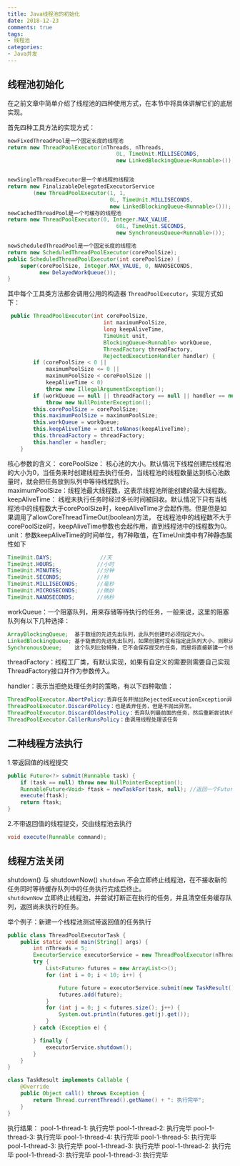```yaml
---
title: Java线程池的初始化
date: 2018-12-23
comments: true 
tags:
- 线程池
categories:  
- Java并发  
---
```


## 线程池初始化
在之前文章中简单介绍了线程池的四种使用方式，在本节中将具体讲解它们的底层实现。

首先四种工具方法的实现方式：
```java
newFixedThreadPool是一个固定长度的线程池
return new ThreadPoolExecutor(nThreads, nThreads,
                                  0L, TimeUnit.MILLISECONDS,
                                  new LinkedBlockingQueue<Runnable>());


newSingleThreadExecutor是一个单线程的线程池
return new FinalizableDelegatedExecutorService
        (new ThreadPoolExecutor(1, 1,
                                0L, TimeUnit.MILLISECONDS,
                                new LinkedBlockingQueue<Runnable>()));
newCachedThreadPool是一个可缓存的线程池
return new ThreadPoolExecutor(0, Integer.MAX_VALUE,
                                  60L, TimeUnit.SECONDS,
                                  new SynchronousQueue<Runnable>());

newScheduledThreadPool是一个固定长度的线程池
return new ScheduledThreadPoolExecutor(corePoolSize);
public ScheduledThreadPoolExecutor(int corePoolSize) {
    super(corePoolSize, Integer.MAX_VALUE, 0, NANOSECONDS,
          new DelayedWorkQueue());
}  
```
其中每个工具类方法都会调用公用的构造器 `ThreadPoolExecutor`，实现方式如下：
```java
 public ThreadPoolExecutor(int corePoolSize,
                              int maximumPoolSize,
                              long keepAliveTime,
                              TimeUnit unit,
                              BlockingQueue<Runnable> workQueue,
                              ThreadFactory threadFactory,
                              RejectedExecutionHandler handler) {
        if (corePoolSize < 0 ||
            maximumPoolSize <= 0 ||
            maximumPoolSize < corePoolSize ||
            keepAliveTime < 0)
            throw new IllegalArgumentException();
        if (workQueue == null || threadFactory == null || handler == null)
            throw new NullPointerException();
        this.corePoolSize = corePoolSize;
        this.maximumPoolSize = maximumPoolSize;
        this.workQueue = workQueue;
        this.keepAliveTime = unit.toNanos(keepAliveTime);
        this.threadFactory = threadFactory;
        this.handler = handler;
    }
```
核心参数的含义：
corePoolSize： 核心池的大小。默认情况下线程创建后线程池的大小为0，当任务来时创建线程去执行任务，当线程池的线程数量达到核心池数量时，就会把任务放到队列中等待线程执行。   
maximumPoolSize：线程池最大线程数，这表示线程池所能创建的最大线程数。   
keepAliveTime： 线程未执行任务时经过多长时间被回收。默认情况下只有当线程池中的线程数大于corePoolSize时，keepAliveTime才会起作用。但是但是如果调用了allowCoreThreadTimeOut(boolean)方法，
在线程池中的线程数不大于corePoolSize时，keepAliveTime参数也会起作用，直到线程池中的线程数为0。
unit：参数keepAliveTime的时间单位，有7种取值，在TimeUnit类中有7种静态属性如下
```java
TimeUnit.DAYS;               //天
TimeUnit.HOURS;             //小时
TimeUnit.MINUTES;           //分钟
TimeUnit.SECONDS;           //秒
TimeUnit.MILLISECONDS;      //毫秒
TimeUnit.MICROSECONDS;      //微妙
TimeUnit.NANOSECONDS;       //纳秒
```
workQueue：一个阻塞队列，用来存储等待执行的任务，一般来说，这里的阻塞队列有以下几种选择：
```java
ArrayBlockingQueue;  基于数组的先进先出队列，此队列创建时必须指定大小。
LinkedBlockingQueue; 基于链表的先进先出队列，如果创建时没有指定此队列大小，则默认为Integer.MAX_VALUE。
SynchronousQueue;    这个队列比较特殊，它不会保存提交的任务，而是将直接新建一个线程来执行新来的任务。
```

threadFactory：线程工厂类，有默认实现，如果有自定义的需要则需要自己实现ThreadFactory接口并作为参数传入。


handler：表示当拒绝处理任务时的策略，有以下四种取值：
```java
ThreadPoolExecutor.AbortPolicy:丢弃任务并抛出RejectedExecutionException异常。（默认使用方式） 
ThreadPoolExecutor.DiscardPolicy：也是丢弃任务，但是不抛出异常。 
ThreadPoolExecutor.DiscardOldestPolicy：丢弃队列最前面的任务，然后重新尝试执行任务（重复此过程）
ThreadPoolExecutor.CallerRunsPolicy：由调用线程处理该任务 
```
## 二种线程方法执行

1.带返回值的线程提交
```java
public Future<?> submit(Runnable task) {
    if (task == null) throw new NullPointerException();
    RunnableFuture<Void> ftask = newTaskFor(task, null); //返回一个FutureTask对象
    execute(ftask);
    return ftask;
}
```
2.不带返回值的线程提交，交由线程池去执行
```java
void execute(Runnable command);
```

## 线程方法关闭
shutdown() 与 shutdownNow()
`shutdown` 不会立即终止线程池，在不接收新的任务同时等待缓存队列中的任务执行完成后终止。   
`shutdownNow` 立即终止线程池，并尝试打断正在执行的任务，并且清空任务缓存队列，返回尚未执行的任务。


举个例子：新建一个线程池测试带返回值的任务执行
```java
public class ThreadPoolExecutorTask {
    public static void main(String[] args) {
        int nThreads = 5;
        ExecutorService executorService = new ThreadPoolExecutor(nThreads, nThreads, 60L, TimeUnit.SECONDS, new LinkedBlockingDeque<>());
        try {
            List<Future> futures = new ArrayList<>();
            for (int i = 0; i < 10; i++) {

                Future future = executorService.submit(new TaskResult());
                futures.add(future);
            }
            for (int j = 0; j < futures.size(); j++) {
                System.out.println(futures.get(j).get());
            }
        } catch (Exception e) {

        } finally {
            executorService.shutdown();
        }
    }
}

class TaskResult implements Callable {
    @Override
    public Object call() throws Exception {
        return Thread.currentThread().getName() + ": 执行完毕";
    }
}
```
执行结果：
pool-1-thread-1: 执行完毕
pool-1-thread-2: 执行完毕
pool-1-thread-3: 执行完毕
pool-1-thread-4: 执行完毕
pool-1-thread-5: 执行完毕
pool-1-thread-3: 执行完毕
pool-1-thread-3: 执行完毕
pool-1-thread-2: 执行完毕
pool-1-thread-3: 执行完毕
pool-1-thread-3: 执行完毕

